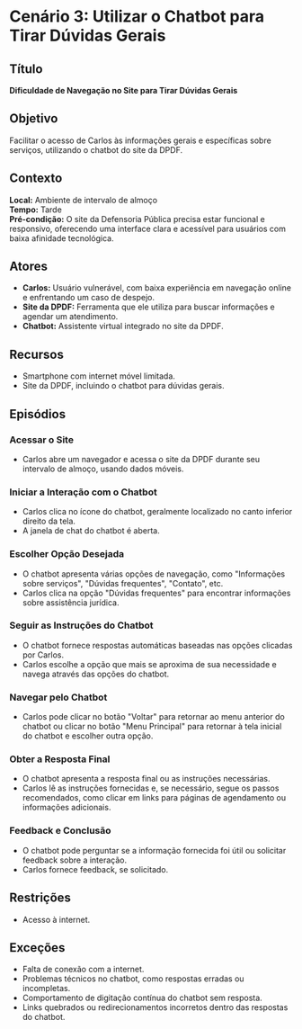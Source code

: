 # Cenário 3: Utilizar o Chatbot para Tirar Dúvidas Gerais

## Título

**Dificuldade de Navegação no Site para Tirar Dúvidas Gerais**

## Objetivo

Facilitar o acesso de Carlos às informações gerais e específicas sobre serviços, utilizando o chatbot do site da DPDF.

## Contexto

**Local:** Ambiente de intervalo de almoço  
**Tempo:** Tarde  
**Pré-condição:** O site da Defensoria Pública precisa estar funcional e responsivo, oferecendo uma interface clara e acessível para usuários com baixa afinidade tecnológica.

## Atores

- **Carlos:** Usuário vulnerável, com baixa experiência em navegação online e enfrentando um caso de despejo.
- **Site da DPDF:** Ferramenta que ele utiliza para buscar informações e agendar um atendimento.
- **Chatbot:** Assistente virtual integrado no site da DPDF.

## Recursos

- Smartphone com internet móvel limitada.
- Site da DPDF, incluindo o chatbot para dúvidas gerais.

## Episódios

### Acessar o Site

- Carlos abre um navegador e acessa o site da DPDF durante seu intervalo de almoço, usando dados móveis.

### Iniciar a Interação com o Chatbot

- Carlos clica no ícone do chatbot, geralmente localizado no canto inferior direito da tela.
- A janela de chat do chatbot é aberta.

### Escolher Opção Desejada

- O chatbot apresenta várias opções de navegação, como "Informações sobre serviços", "Dúvidas frequentes", "Contato", etc.
- Carlos clica na opção "Dúvidas frequentes" para encontrar informações sobre assistência jurídica.

### Seguir as Instruções do Chatbot

- O chatbot fornece respostas automáticas baseadas nas opções clicadas por Carlos.
- Carlos escolhe a opção que mais se aproxima de sua necessidade e navega através das opções do chatbot.

### Navegar pelo Chatbot

- Carlos pode clicar no botão "Voltar" para retornar ao menu anterior do chatbot ou clicar no botão "Menu Principal" para retornar à tela inicial do chatbot e escolher outra opção.

### Obter a Resposta Final

- O chatbot apresenta a resposta final ou as instruções necessárias.
- Carlos lê as instruções fornecidas e, se necessário, segue os passos recomendados, como clicar em links para páginas de agendamento ou informações adicionais.

### Feedback e Conclusão

- O chatbot pode perguntar se a informação fornecida foi útil ou solicitar feedback sobre a interação.
- Carlos fornece feedback, se solicitado.

## Restrições

- Acesso à internet.

## Exceções

- Falta de conexão com a internet.
- Problemas técnicos no chatbot, como respostas erradas ou incompletas.
- Comportamento de digitação contínua do chatbot sem resposta.
- Links quebrados ou redirecionamentos incorretos dentro das respostas do chatbot.
